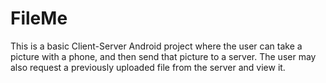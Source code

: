 # FileMe

This is a basic Client-Server Android project where the user can take a picture with a phone, and then send that picture to a server. The user may also request a previously uploaded file from the server and view it.
